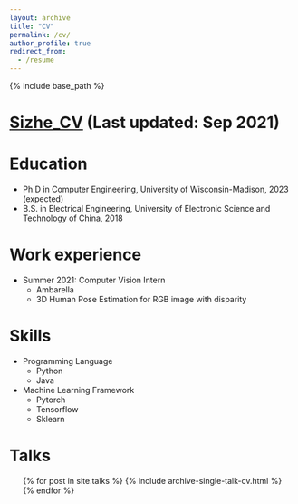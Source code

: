 ```yaml
---
layout: archive
title: "CV"
permalink: /cv/
author_profile: true
redirect_from:
  - /resume
---
```


{% include base_path %}

[Sizhe_CV](https://drive.google.com/file/d/1cOvPjRXteG31STObFpQhx9TjJorxqkRV/view?usp=sharing)  (Last updated: Sep 2021)
======
Education
======
* Ph.D in Computer Engineering, University of Wisconsin-Madison, 2023 (expected)
* B.S. in Electrical Engineering, University of Electronic Science and Technology of China, 2018


Work experience
======
* Summer 2021: Computer Vision Intern
  * Ambarella
  * 3D Human Pose Estimation for RGB image with disparity
  
Skills
======
* Programming Language
  * Python
  * Java 
* Machine Learning Framework
  * Pytorch
  * Tensorflow
  * Sklearn

<!-- Publications
======
  <ul>{% for post in site.publications %}
    {% include archive-single-cv.html %}
  {% endfor %}</ul> -->
  
Talks
======
  <ul>{% for post in site.talks %}
    {% include archive-single-talk-cv.html %}
  {% endfor %}</ul>
  
<!-- Teaching
======
  <ul>{% for post in site.teaching %}
    {% include archive-single-cv.html %}
  {% endfor %}</ul> -->
  
<!-- Service and leadership
======
* Currently signed in to 43 different slack teams -->
